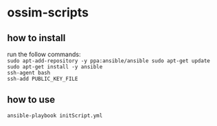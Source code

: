 # ossim-scripts

## how to install
run the follow commands:  
      `sudo apt-add-repository -y ppa:ansible/ansible
       sudo apt-get update
       sudo apt-get install -y ansible`  
      `ssh-agent bash`  
      `ssh-add PUBLIC_KEY_FILE`  
  

## how to use
  `ansible-playbook initScript.yml`

